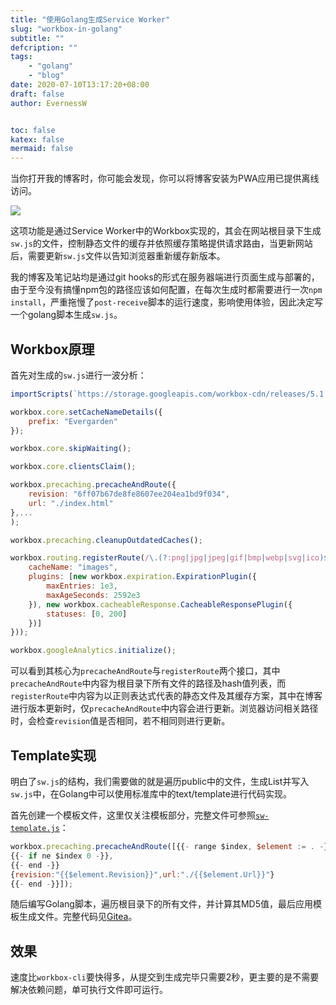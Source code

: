 ```yaml
---
title: "使用Golang生成Service Worker"
slug: "workbox-in-golang"
subtitle: ""
defcription: ""
tags:
    - "golang"
    - "blog"
date: 2020-07-10T13:17:20+08:00
draft: false
author: EvernessW


toc: false
katex: false
mermaid: false
---
```


当你打开我的博客时，你可能会发现，你可以将博客安装为PWA应用已提供离线访问。

![](https://awesome-image.oss-cn-beijing.aliyuncs.com/20200710132023.png)

这项功能是通过Service Worker中的Workbox实现的，其会在网站根目录下生成`sw.js`的文件，控制静态文件的缓存并依照缓存策略提供请求路由，当更新网站后，需要更新`sw.js`文件以告知浏览器重新缓存新版本。

我的博客及笔记站均是通过git hooks的形式在服务器端进行页面生成与部署的，由于至今没有搞懂npm包的路径应该如何配置，在每次生成时都需要进行一次`npm install`，严重拖慢了`post-receive`脚本的运行速度，影响使用体验，因此决定写一个golang脚本生成`sw.js`。

## Workbox原理

首先对生成的`sw.js`进行一波分析：

```js
importScripts(`https://storage.googleapis.com/workbox-cdn/releases/5.1.3/workbox-sw.js`);

workbox.core.setCacheNameDetails({
    prefix: "Evergarden"
});

workbox.core.skipWaiting();

workbox.core.clientsClaim();

workbox.precaching.precacheAndRoute({
    revision: "6ff07b67de8fe8607ee204ea1bd9f034",
    url: "./index.html"
},...
);

workbox.precaching.cleanupOutdatedCaches();

workbox.routing.registerRoute(/\.(?:png|jpg|jpeg|gif|bmp|webp|svg|ico)$/, new workbox.strategies.CacheFirst({
    cacheName: "images",
    plugins: [new workbox.expiration.ExpirationPlugin({
        maxEntries: 1e3,
        maxAgeSeconds: 2592e3
    }), new workbox.cacheableResponse.CacheableResponsePlugin({
        statuses: [0, 200]
    })]
}));

workbox.googleAnalytics.initialize();
```

可以看到其核心为`precacheAndRoute`与`registerRoute`两个接口，其中`precacheAndRoute`中内容为根目录下所有文件的路径及hash值列表，而`registerRoute`中内容为以正则表达式代表的静态文件及其缓存方案，其中在博客进行版本更新时，仅`precacheAndRoute`中内容会进行更新。浏览器访问相关路径时，会检查`revision`值是否相同，若不相同则进行更新。

## Template实现

明白了`sw.js`的结构，我们需要做的就是遍历public中的文件，生成List并写入`sw.js`中，在Golang中可以使用标准库中的text/template进行代码实现。

首先创建一个模板文件，这里仅关注模板部分，完整文件可参照[`sw-template.js`](https://git.everness.me/Everness/blog/src/branch/master/sw-template.js)：

```js
workbox.precaching.precacheAndRoute([{{- range $index, $element := . -}}
{{- if ne $index 0 -}},
{{- end -}}
{revision:"{{$element.Revision}}",url:"./{{$element.Url}}"}
{{- end -}}]);
```

随后编写Golang脚本，遍历根目录下的所有文件，并计算其MD5值，最后应用模板生成文件。完整代码见[Gitea](https://git.everness.me/Everness/workbox)。

## 效果

速度比`workbox-cli`要快得多，从提交到生成完毕只需要2秒，更主要的是不需要解决依赖问题，单可执行文件即可运行。